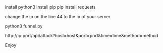 install python3
install pip
pip install requests

change the ip on the line 44 to the ip of your server

python3 funnel.py

http://ip:port/api/attack?host=host&port=port&time=time&method=method

Enjoy
